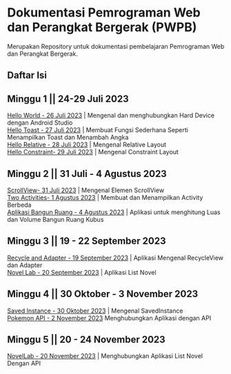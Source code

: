 # Dokumentasi Pemrograman Web dan Perangkat Bergerak (PWPB)
Merupakan Repository untuk dokumentasi pembelajaran Pemrograman Web dan Perangkat Bergerak.

## Daftar Isi

## Minggu 1 || 24-29 Juli 2023
[Hello World - 26 Juli 2023](DivanandaFirstApplication) | Mengenal dan menghubungkan Hard Device dengan Android Studio<br>
[Hello Toast - 27 Juli 2023](HelloToast) | Membuat Fungsi Sederhana Seperti Menampilkan Toast dan Menambah Angka <br>
[Hello Relative - 28 Juli 2023](HelloRelative) | Mengenal Relative Layout<br>
[Hello Constraint- 29 Juli 2023](HelloConstrain) | Mengenal Constraint Layout<br>

## Minggu 2 || 31 Juli - 4 Agustus 2023
[ScrollView- 31 Juli 2023](DivanandaScrolling) | Mengenal Elemen ScrollView<br>
[Two Activities- 1 Agustus 2023](TwoActivity) | Membuat dan Menampilkan Activity Berbeda<br>
[Aplikasi Bangun Ruang - 4 Agustus 2023](ProjectBangunRuang) | Aplikasi untuk menghitung Luas dan Volume Bangun Ruang Kubus<br>

## Minggu 3 || 19 - 22 September 2023
[Recycle and Adapter - 19 September 2023](DivanandaApplication) | Aplikasi Mengenal RecycleView dan Adapter<br>
[Novel Lab - 20 September 2023](NovelLab) | Aplikasi List Novel<br>

## Minggu 4 || 30 Oktober - 3 November 2023
[Saved Instance - 30 Oktober 2023](DivanandaSavedInstance) | Mengenal SavedInstance <br>
[Pokemon API - 2 November 2023](PokemonAPI) Menghubungkan Aplikasi dengan API <br>

## Minggu 5  || 20 - 24 November 2023
[NovelLab - 20 November 2023](NovelLabAPI) | Menghubungkan Aplikasi List Novel Dengan API

